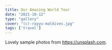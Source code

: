 ```yaml
---
title: Our Amazing World Tour
date: "2021-10-12"
type: "gallery"
cover: "(c)-rayyu-maldives.jpg"
tags: ['travel']
---
```


Lovely sample photos from https://unsplash.com.